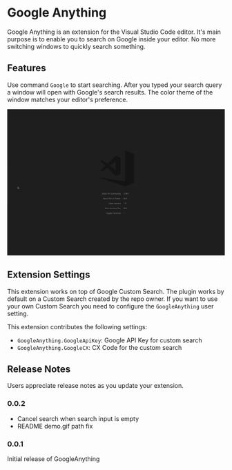 # Google Anything

Google Anything is an extension for the Visual Studio Code editor. It's main purpose is to enable you to search on Google inside your editor. No more switching windows to quickly search something.

## Features

Use command ```Google``` to start searching. After you typed your search query a window will open with Google's search results. The color theme of the window matches your editor's preference.

![Searching in editor with Google Anything](https://github.com/JoeriSmits/GoogleAnything/blob/master/screenshots/demo.gif?raw=true)

## Extension Settings

This extension works on top of Google Custom Search. The plugin works by default on a Custom Search created by the repo owner. If you want to use your own Custom Search you need to configure the `GoogleAnything` user setting.

This extension contributes the following settings:

* `GoogleAnything.GoogleApiKey`: Google API Key for custom search
* `GoogleAnything.GoogleCX`: CX Code for the custom search

## Release Notes

Users appreciate release notes as you update your extension.

### 0.0.2

* Cancel search when search input is empty
* README demo.gif path fix

### 0.0.1

Initial release of GoogleAnything

